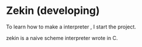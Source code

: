 # Zekin (developing)

To learn how to make a interpreter , I start the project.

zekin is a naive scheme interpreter wrote in C.
